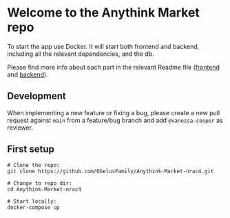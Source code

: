 # Welcome to the Anythink Market repo

To start the app use Docker. It will start both frontend and backend, including all the relevant dependencies, and the db.

Please find more info about each part in the relevant Readme file ([frontend](frontend/readme.md) and [backend](backend/README.md)).

## Development

When implementing a new feature or fixing a bug, please create a new pull request against `main` from a feature/bug branch and add `@vanessa-cooper` as reviewer.

## First setup

```
# Clone the repo:
git clone https://github.com/ObelusFamily/Anythink-Market-nrac4.git

# Change to repo dir:
cd Anythink-Market-nrac4

# Start locally:
docker-compose up
```
